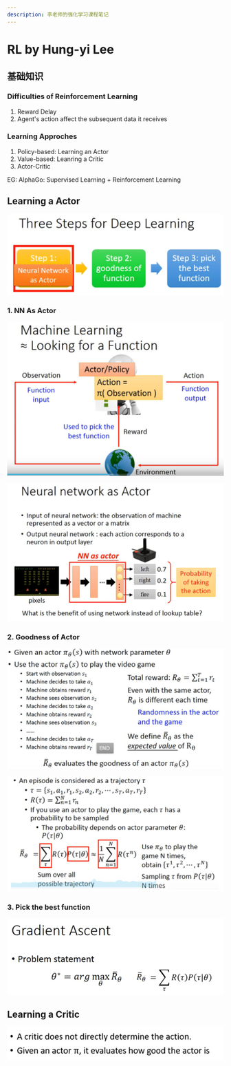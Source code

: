 ```yaml
---
description: 李老师的强化学习课程笔记
---
```


# RL by Hung-yi Lee

## 基础知识

### Difficulties of Reinforcement Learning

1. Reward Delay
2. Agent's action affect the subsequent data it receives

### **Learning Approches**

1. Policy-based: Learning an Actor
2. Value-based: Leanring a Critic
3. Actor-Critic

EG: AlphaGo: Supervised Learning + Reinforcement Learning

## Learning a Actor

![](https://raw.githubusercontent.com/wang-piaoliang/gitbookimagerepo/master/haohaoxuexi/image-20200921170011430.png)

### 1. NN As Actor

![](https://raw.githubusercontent.com/wang-piaoliang/gitbookimagerepo/master/haohaoxuexi/image-20200921170045645.png)

![](https://raw.githubusercontent.com/wang-piaoliang/gitbookimagerepo/master/haohaoxuexi/image-20200921170410646.png)

### 2. Goodness of Actor

![](https://raw.githubusercontent.com/wang-piaoliang/gitbookimagerepo/master/haohaoxuexi/image-20200921170600541.png)

![](https://raw.githubusercontent.com/wang-piaoliang/gitbookimagerepo/master/haohaoxuexi/image-20200921170640392.png)

### 3. Pick the best function

![](https://raw.githubusercontent.com/wang-piaoliang/gitbookimagerepo/master/haohaoxuexi/image-20200921170723046.png)

## Learning a Critic

![](https://raw.githubusercontent.com/wang-piaoliang/gitbookimagerepo/master/haohaoxuexi/image-20200921170749675.png)

